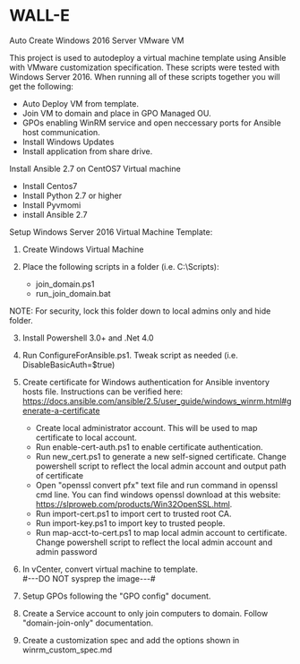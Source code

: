 # WALL-E
Auto Create Windows 2016 Server VMware VM

This project is used to autodeploy a virtual machine template using Ansible with VMware customization specification. These scripts were tested with Windows Server 2016. When running all of these scripts together you will get the following:

  - Auto Deploy VM from template.
  - Join VM to domain and place in GPO Managed OU.
  - GPOs enabling WinRM service and open neccessary ports for Ansible host communication.
  - Install Windows Updates
  - Install application from share drive.
  
Install Ansible 2.7 on CentOS7 Virtual machine
  - Install Centos7
  - Install Python 2.7 or higher
  - Install Pyvmomi
  - install Ansible 2.7

Setup Windows Server 2016 Virtual Machine Template:

1. Create Windows Virtual Machine

2. Place the following scripts in a folder (i.e. C:\Scripts):
   - join_domain.ps1
   - run_join_domain.bat
   
NOTE: For security, lock this folder down to local admins only and hide folder.

3. Install Powershell 3.0+ and .Net 4.0

4. Run ConfigureForAnsible.ps1. Tweak script as needed (i.e. DisableBasicAuth=$true)

5. Create certificate for Windows authentication for Ansible inventory hosts file. Instructions can be verified here:                        https://docs.ansible.com/ansible/2.5/user_guide/windows_winrm.html#generate-a-certificate
   - Create local administrator account. This will be used to map certificate to local account.
   - Run enable-cert-auth.ps1 to enable certificate authentication.
   - Run new_cert.ps1 to generate a new self-signed certificate. Change powershell script to reflect the local admin account and output        path of certificate 
   - Open "openssl convert pfx" text file and run command in openssl cmd line. You can find windows openssl download at this website:          https://slproweb.com/products/Win32OpenSSL.html.
   - Run import-cert.ps1 to import cert to trusted root CA.
   - Run import-key.ps1 to import key to trusted people.
   - Run map-acct-to-cert.ps1 to map local admin account to certificate. Change powershell script to reflect the local admin account and      admin password
   
6. In vCenter, convert virtual machine to template.  
   #---DO NOT sysprep the image---#
   
7. Setup GPOs following the "GPO config" document.

8. Create a Service account to only join computers to domain. Follow "domain-join-only" documentation.

9. Create a customization spec and add the options shown in winrm_custom_spec.md
